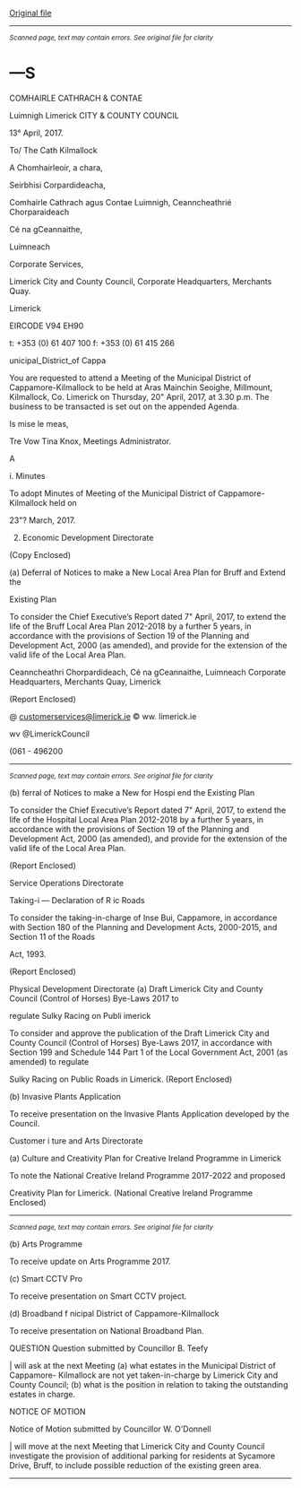 [Original file](https://beta.limerick.ie/sites/default/files/media/documents/2017-04/agenda_spc_25th_march_2015_0.pdf)

---
*<small>Scanned page, text may contain errors. See original file for clarity</small>*  

—S
=

COMHAIRLE
CATHRACH & CONTAE

Luimnigh
Limerick
CITY & COUNTY
COUNCIL

13° April, 2017.

To/ The Cath
Kilmallock

A Chomhairleoir, a chara,

Seirbhisi Corpardideacha,

Comhairle Cathrach agus Contae Luimnigh,
Ceanncheathrié Chorparaideach

Cé na gCeannaithe,

Luimneach

Corporate Services,

Limerick City and County Council,
Corporate Headquarters,
Merchants Quay.

Limerick

EIRCODE V94 EH90

t: +353 (0) 61 407 100
f: +353 (0) 61 415 266

unicipal_District_of Cappa

You are requested to attend a Meeting of the Municipal District of Cappamore-Kilmallock to be
held at Aras Mainchin Seoighe, Millmount, Kilmallock, Co. Limerick on Thursday, 20" April,
2017, at 3.30 p.m. The business to be transacted is set out on the appended Agenda.

Is mise le meas,

Tre Vow
Tina Knox,
Meetings Administrator.

A

i. Minutes

To adopt Minutes of Meeting of the Municipal District of Cappamore-Kilmallock held on

23"? March, 2017.

2. Economic Development Directorate

(Copy Enclosed)

(a) Deferral of Notices to make a New Local Area Plan for Bruff and Extend the

Existing Plan

To consider the Chief Executive’s Report dated 7" April, 2017, to extend the life
of the Bruff Local Area Plan 2012-2018 by a further 5 years, in accordance with
the provisions of Section 19 of the Planning and Development Act, 2000 (as
amended), and provide for the extension of the valid life of the Local Area Plan.

Ceanncheathri Chorpardideach, Cé na gCeannaithe, Luimneach
Corporate Headquarters, Merchants Quay, Limerick

(Report Enclosed)

@ customerservices@limerick.ie
© ww. limerick.ie

wv @LimerickCouncil

(061 - 496200


---
*<small>Scanned page, text may contain errors. See original file for clarity</small>*  

(b) ferral of Notices to make a New for Hospi end the
Existing Plan

To consider the Chief Executive’s Report dated 7" April, 2017, to extend the life of
the Hospital Local Area Plan 2012-2018 by a further 5 years, in accordance with
the provisions of Section 19 of the Planning and Development Act, 2000 (as
amended), and provide for the extension of the valid life of the Local Area Plan.

(Report Enclosed)

Service Operations Directorate

Taking-i — Declaration of R ic Roads

To consider the taking-in-charge of Inse Bui, Cappamore, in accordance with Section
180 of the Planning and Development Acts, 2000-2015, and Section 11 of the Roads

Act, 1993.

(Report Enclosed)

Physical Development Directorate
(a) Draft Limerick City and County Council (Control of Horses) Bye-Laws 2017 to

regulate Sulky Racing on Publi imerick

To consider and approve the publication of the Draft Limerick City and County
Council (Control of Horses) Bye-Laws 2017, in accordance with Section 199 and
Schedule 144 Part 1 of the Local Government Act, 2001 (as amended) to regulate

Sulky Racing on Public Roads in Limerick.
(Report Enclosed)

(b) Invasive Plants Application

To receive presentation on the Invasive Plants Application developed by the
Council.

Customer i ture and Arts Directorate

(a) Culture and Creativity Plan for Creative Ireland Programme in Limerick

To note the National Creative Ireland Programme 2017-2022 and proposed

Creativity Plan for Limerick.
(National Creative Ireland Programme Enclosed)


---
*<small>Scanned page, text may contain errors. See original file for clarity</small>*  

(b) Arts Programme

To receive update on Arts Programme 2017.

(c) Smart CCTV Pro

To receive presentation on Smart CCTV project.

(d) Broadband f nicipal District of Cappamore-Kilmallock

To receive presentation on National Broadband Plan.

QUESTION
Question submitted by Councillor B. Teefy

| will ask at the next Meeting (a) what estates in the Municipal District of Cappamore-
Kilmallock are not yet taken-in-charge by Limerick City and County Council; (b) what is
the position in relation to taking the outstanding estates in charge.

NOTICE OF MOTION

Notice of Motion submitted by Councillor W. O'Donnell

| will move at the next Meeting that Limerick City and County Council investigate the
provision of additional parking for residents at Sycamore Drive, Bruff, to include
possible reduction of the existing green area.


---
